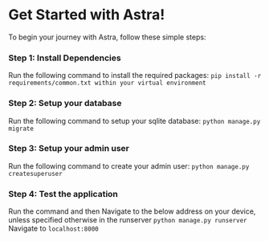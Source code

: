 **Get Started with Astra!**
==========================

To begin your journey with Astra, follow these simple steps:

### Step 1: Install Dependencies

Run the following command to install the required packages:
`pip install -r requirements/common.txt within your virtual environment`


### Step 2: Setup your database

Run the following command to setup your sqlite database:
`python manage.py migrate`


### Step 3: Setup your admin user

Run the following command to create your admin user:
`python manage.py createsuperuser`


### Step 4: Test the application

Run the command and then Navigate to the below address on your device, unless specified otherwise in the runserver
`python manage.py runserver`
Navigate to `localhost:8000`